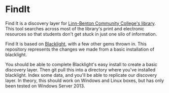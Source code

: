 # FindIt

Find It is a discovery layer for [Linn-Benton Community College's library](http://library.linnbenton.edu/).  This tool searches across most of the library's print and electronic resources so that students don't get stuck in just one silo of information.

Find It is based on [Blacklight](http://projectblacklight.org/), with a few other gems thrown in.  This repository represents the changes we made from a basic installation of blacklight.

You should be able to complete Blacklight's easy install to create a basic discovery layer.  Then git pull this into a directory where you've installed blacklight.  Index some data, and you'll be able to replicate our discovery layer.  In theory, this should work on Windows and Linux boxes, but has only been tested on Windows Server 2013.
